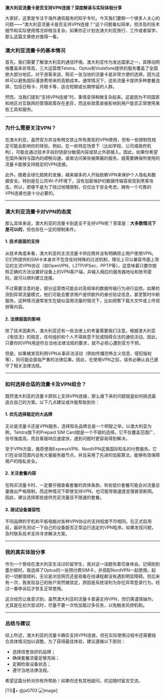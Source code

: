 **澳大利亚流量卡是否支持VPN连接？深度解读与实际体验分享**

大家好，这里是专注于海外通信服务的知乎专栏。今天我们要聊一个很多人关心的问题——“澳大利亚流量卡是否支持VPN连接？”这个问题看似简单，但涉及的技术细节和实际使用情况却相当复杂。如果你正计划去澳大利亚旅行、工作或者留学，那么这篇文章绝对值得一看。

### **澳大利亚流量卡的基本情况**
首先，我们需要了解澳大利亚的通信环境。澳大利亚作为发达国家之一，其移动网络覆盖率非常高，三大运营商Telstra、Optus和Vodafone提供的服务覆盖了全国绝大部分地区。对于游客来说，购买一张当地的流量卡是非常方便的选择，因为这样可以避免国际漫游费带来的高额成本。通常情况下，这些流量卡提供多种套餐选择，包括日租卡、月租卡等，适合短期或长期停留的人群。

然而，当我们提到“支持VPN连接”时，事情变得稍微复杂起来。这是因为不同国家和地区对互联网的管理政策存在差异，而这些政策直接影响到用户能否正常使用某些工具和服务。

---

### **为什么需要关注VPN？**
在澳大利亚，虽然官方并没有明文禁止所有类型的VPN使用，但有一些限制性规定可能会影响你的体验。例如，在一些特定场景下（比如学校、公司或政府机构），可能会通过技术手段封锁部分敏感内容或禁止外部接入。因此，如果你希望在国外保持与国内的顺畅沟通，或者访问某些被屏蔽的服务，就需要确保所使用的流量卡能够支持稳定的VPN连接。

此外，随着全球化趋势的发展，越来越多的人开始依赖VPN来保护个人隐私和数据安全。特别是在公共Wi-Fi环境下，没有加密保护的数据传输容易受到黑客攻击。所以，即便不是为了绕过地理限制，仅仅出于安全考虑，拥有一个可靠的VPN连接也是十分必要的。

---

### **澳大利亚流量卡对VPN的态度**
那么具体来说，澳大利亚的流量卡到底支不支持VPN呢？答案是：**大多数情况下是可以的**，但也存在一定的限制条件。

#### **1. 技术层面的支持**
从技术角度来看，澳大利亚的主流流量卡供应商并没有明确禁止用户使用VPN。它们所提供的SIM卡本身并不包含任何特殊的过滤机制，理论上可以兼容市面上常见的主流VPN协议（如OpenVPN、L2TP/IPSec、PPTP等）。这意味着只要你按照正确的方法设置好设备上的VPN客户端，并输入相应的服务器地址和账号密码，就可以顺利建立连接。

不过需要注意的是，部分运营商可能会对高频率的数据传输行为进行监控。如果检测到异常流量模式，他们可能会要求用户提供额外的身份验证信息，甚至暂时中断服务。这种情况通常发生在疑似滥用流量的情况下，比如频繁下载大文件或上传视频等内容。

#### **2. 法律层面的影响**
除了技术因素外，澳大利亚还有一些法律上的考量需要我们注意。根据澳大利亚《电信法》的规定，任何组织和个人不得故意干扰或阻碍合法的通信活动。因此，只要你的VPN用途符合当地法律法规的要求，就不必担心遭到官方干预。

但是，如果被发现利用VPN从事非法活动（例如传播恐怖主义信息、侵犯版权等），则可能会面临严重的法律后果。因此，在使用VPN之前，请务必确认自己遵守了相关法律法规。

---

### **如何选择合适的流量卡及VPN组合？**
既然澳大利亚的流量卡原则上支持VPN连接，那么接下来的问题就是如何挑选最适合自己的方案。以下几点建议或许能帮助到你：

#### **1. 优先选择稳定的大品牌**
无论是流量卡还是VPN服务，选择知名品牌总是一个明智之举。以澳大利亚为例，Telstra旗下的Prepaid SIM Card就是一个不错的选择。它不仅覆盖范围广、信号强度高，而且客服响应速度快，遇到问题时更容易得到解决。

至于VPN方面，推荐使用ExpressVPN、NordVPN这类国际知名的付费服务。它们在全球范围内设有大量服务器节点，并且采用了先进的加密算法，能够有效保障用户的隐私安全。

#### **2. 关注套餐内容**
在购买流量卡时，一定要仔细查看套餐的具体条款。有些低价套餐可能会对流量总量做出严格限制，而这种情况下即使支持VPN，也可能导致速度变慢甚至断网。因此，建议选择那些提供充足流量且不限速的套餐。

#### **3. 测试设备兼容性**
不同品牌的手机和平板电脑对各种VPN协议的支持程度不尽相同。在正式启用前，最好先测试一下自己的设备能否正常运行选定的VPN程序。如果发现问题，及时联系技术支持寻求解决方案。

---

### **我的真实体验分享**
作为一个曾经在澳大利亚生活过的留学生，我对这一话题有着切身体会。记得刚到墨尔顿时，我选择了Optus的一张预付费SIM卡，并搭配NordVPN一起使用。起初一切都很顺利，无论是浏览网页还是观看在线课程都没有遇到明显障碍。但后来有一次，我发现自己的账户突然被锁定，原因是系统误判为存在异常登录行为。经过一番申诉后才恢复正常使用。

这次经历让我意识到，虽然澳大利亚的流量卡普遍支持VPN，但仍需谨慎操作。尤其是在初次尝试时，尽量不要一次性加载过多任务，以免触发风控机制。

---

### **总结与建议**
综上所述，澳大利亚的流量卡确实支持VPN连接，但在实际使用过程中还需要结合具体情况加以调整。为了获得最佳体验，建议遵循以下原则：
- 选择信誉良好的品牌；
- 确保套餐流量足够充裕；
- 定期检查设备状态；
- 遵守当地法律法规。

希望这篇分析对你有所帮助！如果你还有其他疑问，欢迎随时留言交流。

[TG💪+ @jx0703 ![Image](https://github.com/user-attachments/assets/dbca1d08-cadb-493c-b0ec-ad6f7a83f270)]